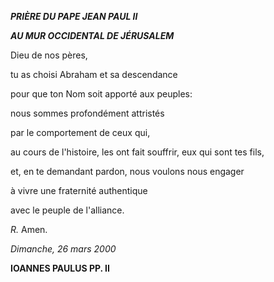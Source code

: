 ***PRIÈRE DU PAPE JEAN PAUL II***

***AU MUR OCCIDENTAL DE JÉRUSALEM***

Dieu de nos pères,

tu as choisi Abraham et sa descendance

pour que ton Nom soit apporté aux peuples:

nous sommes profondément attristés

par le comportement de ceux qui,

au cours de l'histoire, les ont fait souffrir, eux qui sont tes fils,

et, en te demandant pardon, nous voulons nous engager

à vivre une fraternité authentique

avec le peuple de l'alliance.

*R.* Amen.

*Dimanche, 26 mars 2000*

**IOANNES PAULUS PP. II**